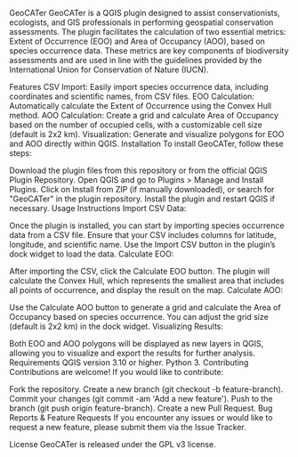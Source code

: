 GeoCATer
GeoCATer is a QGIS plugin designed to assist conservationists, ecologists, and GIS professionals in performing geospatial conservation assessments. The plugin facilitates the calculation of two essential metrics: Extent of Occurrence (EOO) and Area of Occupancy (AOO), based on species occurrence data. These metrics are key components of biodiversity assessments and are used in line with the guidelines provided by the International Union for Conservation of Nature (IUCN).

Features
CSV Import: Easily import species occurrence data, including coordinates and scientific names, from CSV files.
EOO Calculation: Automatically calculate the Extent of Occurrence using the Convex Hull method.
AOO Calculation: Create a grid and calculate Area of Occupancy based on the number of occupied cells, with a customizable cell size (default is 2x2 km).
Visualization: Generate and visualize polygons for EOO and AOO directly within QGIS.
Installation
To install GeoCATer, follow these steps:

Download the plugin files from this repository or from the official QGIS Plugin Repository.
Open QGIS and go to Plugins > Manage and Install Plugins.
Click on Install from ZIP (if manually downloaded), or search for "GeoCATer" in the plugin repository.
Install the plugin and restart QGIS if necessary.
Usage Instructions
Import CSV Data:

Once the plugin is installed, you can start by importing species occurrence data from a CSV file.
Ensure that your CSV includes columns for latitude, longitude, and scientific name.
Use the Import CSV button in the plugin’s dock widget to load the data.
Calculate EOO:

After importing the CSV, click the Calculate EOO button.
The plugin will calculate the Convex Hull, which represents the smallest area that includes all points of occurrence, and display the result on the map.
Calculate AOO:

Use the Calculate AOO button to generate a grid and calculate the Area of Occupancy based on species occurrence.
You can adjust the grid size (default is 2x2 km) in the dock widget.
Visualizing Results:

Both EOO and AOO polygons will be displayed as new layers in QGIS, allowing you to visualize and export the results for further analysis.
Requirements
QGIS version 3.10 or higher.
Python 3.
Contributing
Contributions are welcome! If you would like to contribute:

Fork the repository.
Create a new branch (git checkout -b feature-branch).
Commit your changes (git commit -am 'Add a new feature').
Push to the branch (git push origin feature-branch).
Create a new Pull Request.
Bug Reports & Feature Requests
If you encounter any issues or would like to request a new feature, please submit them via the Issue Tracker.

License
GeoCATer is released under the GPL v3 license.

